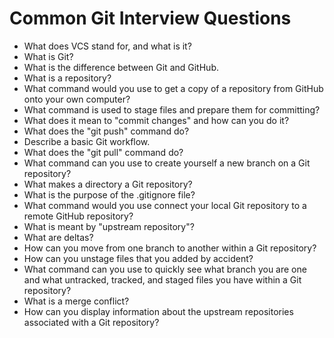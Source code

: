 # Common Git Interview Questions
- What does VCS stand for, and what is it?
- What is Git?
- What is the difference between Git and GitHub.
- What is a repository?
- What command would you use to get a copy of a repository from GitHub onto your own computer?
- What command is used to stage files and prepare them for committing?
- What does it mean to "commit changes" and how can you do it?
- What does the "git push" command do?
- Describe a basic Git workflow.
- What does the "git pull" command do?
- What command can you use to create yourself a new branch on a Git repository?
- What makes a directory a Git repository?
- What is the purpose of the .gitignore file?
- What command would you use connect your local Git repository to a remote GitHub repository?
- What is meant by "upstream repository"?
- What are deltas?
- How can you move from one branch to another within a Git repository?
- How can you unstage files that you added by accident?
- What command can you use to quickly see what branch you are one and what untracked, tracked, and staged files you have within a Git repository?
- What is a merge conflict?
- How can you display information about the upstream repositories associated with a Git repository?
